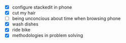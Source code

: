 - [x] configure stackedit in phone
- [x] cut my hair
- [ ] being unconcious about time when browsing phone
- [x] wash dishes
- [x] ride bike
- [x] methodologies in problem solving

<!--stackedit_data:
eyJoaXN0b3J5IjpbLTExMTI2MTUwMjhdfQ==
-->